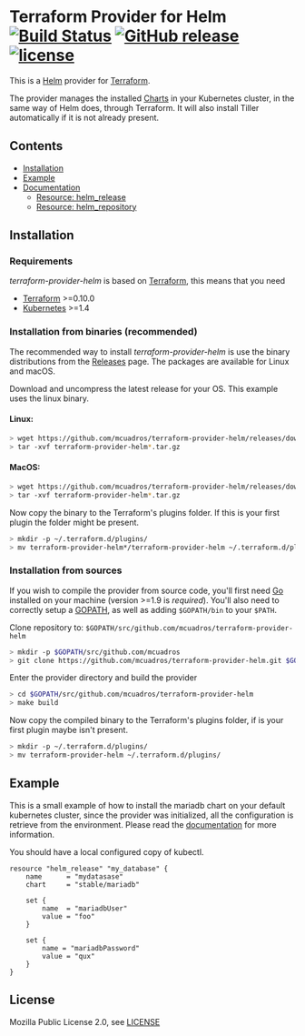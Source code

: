 Terraform Provider for Helm [![Build Status](https://travis-ci.org/mcuadros/terraform-provider-helm.svg?branch=v0.4.0)](https://travis-ci.org/mcuadros/terraform-provider-helm) [![GitHub release](https://img.shields.io/github/release/mcuadros/terraform-provider-helm.svg)](https://github.com/mcuadros/terraform-provider-helm/releases) [![license](https://img.shields.io/github/license/mcuadros/terraform-provider-helm.svg)]()
===========================

This is a [Helm](https://github.com/kubernetes/helm) provider for [Terraform](https://www.terraform.io/).

The provider manages the installed [Charts](https://github.com/kubernetes/charts) in your Kubernetes cluster, in the same way of Helm does, through Terraform. It will also install Tiller automatically if it is not already present.

Contents
--------

* [Installation](#installation)
* [Example](#example)
* [Documentation](docs/README.md)
  * [Resource: helm_release](docs/release.md)
  * [Resource: helm_repository](docs/repository.md)


Installation
------------

### Requirements

*terraform-provider-helm* is based on [Terraform](https://www.terraform.io), this means that you need


- [Terraform](https://www.terraform.io/downloads.html) >=0.10.0
- [Kubernetes](https://kubernetes.io/) >=1.4

### Installation from binaries (recommended)

The recommended way to install *terraform-provider-helm* is use the binary
distributions from the [Releases](https://github.com/mcuadros/terraform-provider-helm/releases) page. The packages are available for Linux and macOS.

Download and uncompress the latest release for your OS. This example uses the linux binary.

#### Linux:
```sh
> wget https://github.com/mcuadros/terraform-provider-helm/releases/download/v0.5.1/terraform-provider-helm_v0.5.1_linux_amd64.tar.gz
> tar -xvf terraform-provider-helm*.tar.gz
```

#### MacOS:
```sh
> wget https://github.com/mcuadros/terraform-provider-helm/releases/download/v0.5.1/terraform-provider-helm_v0.5.1_darwin_amd64.tar.gz
> tar -xvf terraform-provider-helm*.tar.gz
```

Now copy the binary to the Terraform's plugins folder. If this is your first plugin the folder might be present.

```sh
> mkdir -p ~/.terraform.d/plugins/
> mv terraform-provider-helm*/terraform-provider-helm ~/.terraform.d/plugins/
```

### Installation from sources

If you wish to compile the provider from source code, you'll first need [Go](http://www.golang.org) installed on your machine (version >=1.9 is *required*). You'll also need to correctly setup a [GOPATH](http://golang.org/doc/code.html#GOPATH), as well as adding `$GOPATH/bin` to your `$PATH`.

Clone repository to: `$GOPATH/src/github.com/mcuadros/terraform-provider-helm`

```sh
> mkdir -p $GOPATH/src/github.com/mcuadros
> git clone https://github.com/mcuadros/terraform-provider-helm.git $GOPATH/src/github.com/mcuadros/terraform-providers
```

Enter the provider directory and build the provider

```sh
> cd $GOPATH/src/github.com/mcuadros/terraform-provider-helm
> make build
```

Now copy the compiled binary to the Terraform's plugins folder, if is your first plugin maybe isn't present.

```sh
> mkdir -p ~/.terraform.d/plugins/
> mv terraform-provider-helm ~/.terraform.d/plugins/
```

Example
-------

This is a small example of how to install the mariadb chart on your default
kubernetes cluster, since the provider was initialized, all the configuration
is retrieve from the environment. Please read the [documentation](docs/README.md) for more
information.

You should have a local configured copy of kubectl.

```hcl
resource "helm_release" "my_database" {
    name      = "mydatasase"
    chart     = "stable/mariadb"

    set {
        name  = "mariadbUser"
        value = "foo"
    }

    set {
        name = "mariadbPassword"
        value = "qux"
    }
}
```

License
-------

Mozilla Public License 2.0, see [LICENSE](LICENSE)


